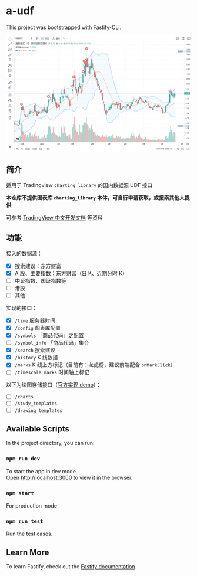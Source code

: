 # a-udf

This project was bootstrapped with Fastify-CLI.

![截图](https://github.com/xiaopc/a-udf/blob/main/docs/readme-screenshot.png)

## 简介

适用于 Tradingview `charting_library` 的国内数据源 UDF 接口

**本仓库不提供图表库 `charting_library` 本体，可自行申请获取，或搜索其他人提供**

可参考 [TradingView 中文开发文档](https://zlq4863947.gitbook.io/tradingview/) 等资料

## 功能

接入的数据源：

- [x] 搜索建议：东方财富
- [x] A 股、主要指数：东方财富（日 K、近期分时 K）
- [ ] 中证指数、国证指数等
- [ ] 港股
- [ ] 其他

实现的接口：

- [x] `/time` 服务器时间
- [x] `/config` 图表库配置
- [x] `/symbols` 「商品代码」之配置
- [ ] `/symbol_info` 「商品代码」集合
- [x] `/search` 搜索建议
- [x] `/history` K 线数据
- [x] `/marks` K 线上方标记（目前有：龙虎榜，建议前端配合 `onMarkClick`）
- [ ] `/timescale_marks` 时间轴上标记

以下为绘图存储接口（[官方实现 demo](https://github.com/tradingview/saveload_backend)）：

- [ ] `/charts`
- [ ] `/study_templates` 
- [ ] `/drawing_templates`

## Available Scripts

In the project directory, you can run:

### `npm run dev`

To start the app in dev mode.\
Open [http://localhost:3000](http://localhost:3000) to view it in the browser.

### `npm start`

For production mode

### `npm run test`

Run the test cases.

## Learn More

To learn Fastify, check out the [Fastify documentation](https://www.fastify.io/docs/latest/).

